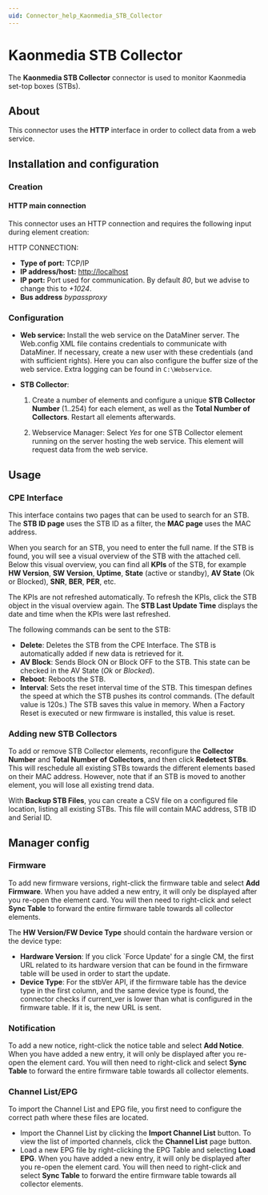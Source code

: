 ```yaml
---
uid: Connector_help_Kaonmedia_STB_Collector
---
```


# Kaonmedia STB Collector

The **Kaonmedia STB Collector** connector is used to monitor Kaonmedia set-top boxes (STBs).

## About

This connector uses the **HTTP** interface in order to collect data from a web service.

## Installation and configuration

### Creation

#### HTTP main connection

This connector uses an HTTP connection and requires the following input during element creation:

HTTP CONNECTION:

- **Type of port:** TCP/IP
- **IP address/host:** [http://localhost](/)
- **IP port:** Port used for communication. By default *80*, but we advise to change this to *+1024*.
- **Bus address** *bypassproxy*

### Configuration

- **Web service:** Install the web service on the DataMiner server. The Web.config XML file contains credentials to communicate with DataMiner. If necessary, create a new user with these credentials (and with sufficient rights). Here you can also configure the buffer size of the web service. Extra logging can be found in `C:\Webservice`.

- **STB Collector**:

  1. Create a number of elements and configure a unique **STB Collector Number** (1..254) for each element, as well as the **Total Number of Collectors**. Restart all elements afterwards.

  2. Webservice Manager: Select *Yes* for one STB Collector element running on the server hosting the web service. This element will request data from the web service.

## Usage

### CPE Interface

This interface contains two pages that can be used to search for an STB. The **STB ID page** uses the STB ID as a filter, the **MAC page** uses the MAC address.

When you search for an STB, you need to enter the full name. If the STB is found, you will see a visual overview of the STB with the attached cell. Below this visual overview, you can find all **KPIs** of the STB, for example **HW Version**, **SW Version**, **Uptime**, **State** (active or standby), **AV State** (Ok or Blocked), **SNR**, **BER**, **PER**, etc.

The KPIs are not refreshed automatically. To refresh the KPIs, click the STB object in the visual overview again. The **STB Last Update Time** displays the date and time when the KPIs were last refreshed.

The following commands can be sent to the STB:

- **Delete**: Deletes the STB from the CPE Interface. The STB is automatically added if new data is retrieved for it.
- **AV Block**: Sends Block ON or Block OFF to the STB. This state can be checked in the AV State (*Ok* or *Blocked*).
- **Reboot**: Reboots the STB.
- **Interval**: Sets the reset interval time of the STB. This timespan defines the speed at which the STB pushes its control commands. (The default value is 120s.) The STB saves this value in memory. When a Factory Reset is executed or new firmware is installed, this value is reset.

### Adding new STB Collectors

To add or remove STB Collector elements, reconfigure the **Collector Number** and **Total Number of Collectors**, and then click **Redetect STBs**. This will reschedule all existing STBs towards the different elements based on their MAC address. However, note that if an STB is moved to another element, you will lose all existing trend data.

With **Backup STB Files**, you can create a CSV file on a configured file location, listing all existing STBs. This file will contain MAC address, STB ID and Serial ID.

## Manager config

### Firmware

To add new firmware versions, right-click the firmware table and select **Add Firmware**. When you have added a new entry, it will only be displayed after you re-open the element card. You will then need to right-click and select **Sync Table** to forward the entire firmware table towards all collector elements.

The **HW Version/FW Device Type** should contain the hardware version or the device type:

- **Hardware Version**: If you click \`Force Update' for a single CM, the first URL related to its hardware version that can be found in the firmware table will be used in order to start the update.
- **Device Type**: For the stbVer API, if the firmware table has the device type in the first column, and the same device type is found, the connector checks if current_ver is lower than what is configured in the firmware table. If it is, the new URL is sent.

### Notification

To add a new notice, right-click the notice table and select **Add Notice**. When you have added a new entry, it will only be displayed after you re-open the element card. You will then need to right-click and select **Sync Table** to forward the entire firmware table towards all collector elements.

### Channel List/EPG

To import the Channel List and EPG file, you first need to configure the correct path where these files are located.

- Import the Channel List by clicking the **Import Channel List** button. To view the list of imported channels, click the **Channel List** page button.
- Load a new EPG file by right-clicking the EPG Table and selecting **Load EPG**. When you have added a new entry, it will only be displayed after you re-open the element card. You will then need to right-click and select **Sync Table** to forward the entire firmware table towards all collector elements.
